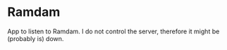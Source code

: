 # Ramdam
App to listen to Ramdam. I do not control the server, therefore it might be (probably is) down.

